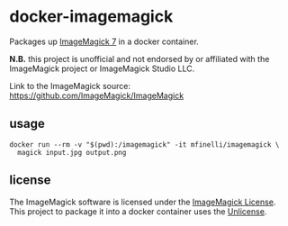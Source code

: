 # docker-imagemagick

Packages up [ImageMagick 7](https://imagemagick.org) in a docker container.

**N.B.** this project is unofficial and not endorsed by or affiliated with the
ImageMagick project or ImageMagick Studio LLC.

Link to the ImageMagick source: https://github.com/ImageMagick/ImageMagick

## usage

```shell
docker run --rm -v "$(pwd):/imagemagick" -it mfinelli/imagemagick \
  magick input.jpg output.png
```

## license

The ImageMagick software is licensed under the
[ImageMagick License](https://imagemagick.org/script/license.php). This
project to package it into a docker container uses the
[Unlicense](https://unlicense.org).
